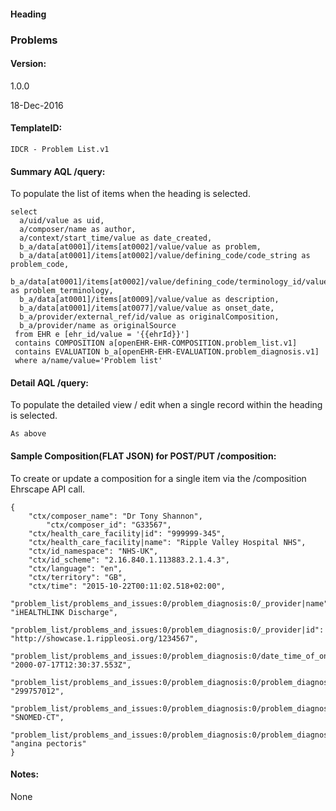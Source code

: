 #### Heading

### Problems

#### Version:

1.0.0

18-Dec-2016

#### TemplateID:
`IDCR - Problem List.v1`

#### Summary AQL /query:

To populate the list of items when the heading is selected.

```
select
  a/uid/value as uid,
  a/composer/name as author,
  a/context/start_time/value as date_created,
  b_a/data[at0001]/items[at0002]/value/value as problem,
  b_a/data[at0001]/items[at0002]/value/defining_code/code_string as problem_code,
  b_a/data[at0001]/items[at0002]/value/defining_code/terminology_id/value as problem_terminology,
  b_a/data[at0001]/items[at0009]/value/value as description,
  b_a/data[at0001]/items[at0077]/value/value as onset_date,
  b_a/provider/external_ref/id/value as originalComposition,
  b_a/provider/name as originalSource
 from EHR e [ehr_id/value = '{{ehrId}}']
 contains COMPOSITION a[openEHR-EHR-COMPOSITION.problem_list.v1]
 contains EVALUATION b_a[openEHR-EHR-EVALUATION.problem_diagnosis.v1]
 where a/name/value='Problem list'
```

#### Detail AQL /query:
To populate the detailed view / edit when a single record within the heading is selected.

```
As above
```

#### Sample Composition(FLAT JSON) for POST/PUT /composition:

To create or update a composition for a single item via the /composition Ehrscape API call.

```
{
    "ctx/composer_name": "Dr Tony Shannon",
		"ctx/composer_id": "G33567",
    "ctx/health_care_facility|id": "999999-345",
    "ctx/health_care_facility|name": "Ripple Valley Hospital NHS",
    "ctx/id_namespace": "NHS-UK",
    "ctx/id_scheme": "2.16.840.1.113883.2.1.4.3",
    "ctx/language": "en",
    "ctx/territory": "GB",
    "ctx/time": "2015-10-22T00:11:02.518+02:00",
    "problem_list/problems_and_issues:0/problem_diagnosis:0/_provider|name": "iHEALTHLINK Discharge",
    "problem_list/problems_and_issues:0/problem_diagnosis:0/_provider|id": "http://showcase.1.rippleosi.org/1234567",
    "problem_list/problems_and_issues:0/problem_diagnosis:0/date_time_of_onset": "2000-07-17T12:30:37.553Z",
    "problem_list/problems_and_issues:0/problem_diagnosis:0/problem_diagnosis_name|code": "299757012",
    "problem_list/problems_and_issues:0/problem_diagnosis:0/problem_diagnosis_name|terminology": "SNOMED-CT",
    "problem_list/problems_and_issues:0/problem_diagnosis:0/problem_diagnosis_name|value": "angina pectoris"    
}

```

#### Notes:

None
